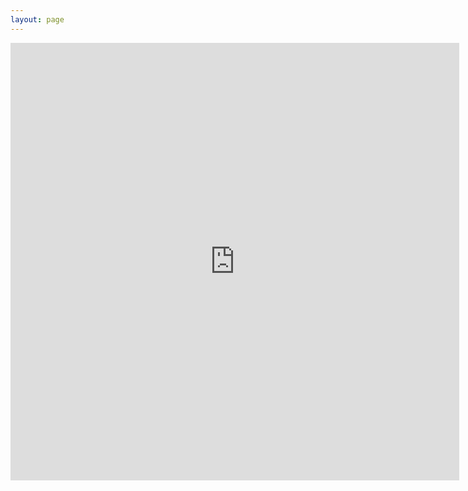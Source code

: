 ```yaml
---
layout: page
---
```


<dl>
  <iframe src="http://docs.google.com/gview?url=https://github.com/ConstanzaSchibber/constanzaschibber.github.io/blob/master/pdfs/ConstanzaSchibber_cv.pdf&embedded=false" style="width:718px; height:700px;" frameborder="0"></iframe>
</dl>

